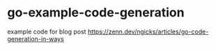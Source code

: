 # go-example-code-generation
example code for blog post https://zenn.dev/ngicks/articles/go-code-generation-in-ways
